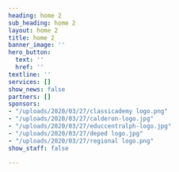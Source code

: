 ```yaml
---
heading: home 2
sub_heading: home 2
layout: home 2
title: home 2
banner_image: ''
hero_button:
  text: ''
  href: ''
textline: ''
services: []
show_news: false
partners: []
sponsors:
- "/uploads/2020/03/27/classicademy logo.png"
- "/uploads/2020/03/27/calderon-logo.jpg"
- "/uploads/2020/03/27/educcentralph-logo.jpg"
- "/uploads/2020/03/27/deped logo.jpg"
- "/uploads/2020/03/27/regional logo.png"
show_staff: false

---
```

